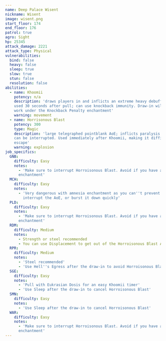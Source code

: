 ```yaml
---
name: Deep Palace Wisent
nickname: Wisent
image: wisent.png
start_floor: 174
end_floor: 176
patrol: true
agro: Sight
hp: 25345
attack_damage: 2221
attack_type: Physical
vulnerabilities:
  bind: false
  heavy: false
  sleep: true
  slow: true
  stun: false
  resolution: false
abilities:
  - name: Khoomii
    potency: n/a
    description: 'draws players in and inflicts an extreme heavy debuff (10s);
    used 30 seconds after pull; can use knockback immunity. Draw-in will not
    work under the Knockback Penalty enchantment'
    warning: movement
  - name: Horrisonous Blast
    potency: 300
    type: Magic
    description: 'large telegraphed pointblank AoE; inflicts paralysis (30s);
    can be interrupted. Used immediately after Khoomii, making it difficult to
    escape'
    warning: explosion
job_specifics:
  GNB:
    difficulty: Easy
    notes:
      - 'Make sure to interrupt Horroisonous Blast. Avoid if you have amnesia
      enchantment'
  MCH:
    difficulty: Easy
    notes:
      - 'Very dangerous with amnesia enchantment as you can''t prevent draw-in,
        interrupt the AoE, or burst it down quickly'
  PLD:
    difficulty: Easy
    notes:
      - 'Make sure to interrupt Horroisonous Blast. Avoid if you have amnesia
      enchantment'
  RDM:
    difficulty: Medium
    notes:
      - Strength or steel recommended
      - You can use Displacement to get out of the Horroisonous Blast AoE
  RPR:
    difficulty: Medium
    notes:
      - 'Steel recommended'
      - 'Use Hell''s Egress after the draw-in to avoid Horroisonous Blast'
  SGE:
    difficulty: Easy
    notes:
      - 'Pull with Eukrasian Dosis for an easy Khoomii timer'
      - 'Use Sleep after the draw-in to cancel Horroisonous Blast'
  SMN:
    difficulty: Easy
    notes:
      - 'Use Sleep after the draw-in to cancel Horroisonous Blast'
  WAR:
    difficulty: Easy
    notes:
      - 'Make sure to interrupt Horroisonous Blast. Avoid if you have amnesia
      enchantment'
---
```

